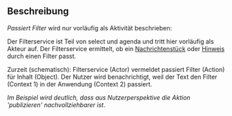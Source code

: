 ## Beschreibung
*Passiert Filter* wird nur vorläufig als Aktivität beschrieben: 

Der Filterservice ist Teil von select und agenda und tritt hier vorläufig als Akteur auf. Der Filterservice ermittelt, ob ein [Nachrichtenstück](../../../Werteinheiten/Nachrichtenstück) oder [Hinweis](../../../Werteinheiten/Hinweis) durch einen Filter passt. 

Zurzeit (schematisch):
Filterservice (Actor) vermeldet passiert Filter (Action) für Inhalt (Object). Der Nutzer wird benachrichtigt, weil der Text den Filter (Context 1) in der Anwendung (Context 2) passiert.

*Im Beispiel wird deutlich, dass aus Nutzerperspektive die Aktion 'publizieren' nachvollziehbarer ist*.
